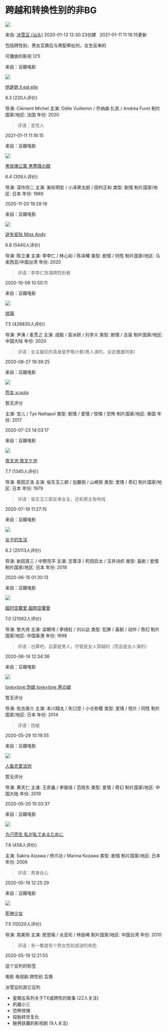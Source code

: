 # 跨越和转换性别的非BG

![](https://img9.doubanio.com/view/elanor_image/raw/public/MJV892V4.jpg)

来自: [冰雪豆 (汕头)](https://www.douban.com/people/66984298/) 2020-01-13 12:30:23创建   2021-01-11 11:16:15更新

包括跨性别、男女互换后与男配牵扯的，女生反串的

可播放的影视 (21)

来自：豆瓣电影

[![](https://img3.doubanio.com/view/photo/s_ratio_poster/public/p2630023717.webp)](https://movie.douban.com/subject/35316033/)

[他是她 Il est elle](https://movie.douban.com/subject/35316033/)

8.3 (220人评价)

导演: Clément Michel 主演: Odile Vuillemin / 乔纳森·扎凯 / Andréa Furet 制片国家/地区: 法国 年份: 2020

> 评语：变性人

2021-01-11 11:16:15

来自：豆瓣电影

[![](https://img9.doubanio.com/view/photo/s_ratio_poster/public/p2538557254.webp)](https://movie.douban.com/subject/1441092/)

[黑玫瑰公寓 黒薔薇の舘](https://movie.douban.com/subject/1441092/)

6.4 (309人评价)

导演: 深作欣二 主演: 美轮明宏 / 小泽荣太郎 / 田村正和 类型: 剧情 制片国家/地区: 日本 年份: 1969

2020-11-20 19:28:16

来自：豆瓣电影

[![](https://img9.doubanio.com/view/photo/s_ratio_poster/public/p2585101276.webp)](https://movie.douban.com/subject/30334960/)

[迷失安狄 Miss Andy](https://movie.douban.com/subject/30334960/)

6.8 (5440人评价)

导演: 陈立谦 主演: 李李仁 / 林心如 / 陈泽耀 类型: 剧情 / 同性 制片国家/地区: 马来西亚/中国台湾 年份: 2020

> 评语：李李仁饰演跨性别者

2020-10-09 10:50:11

来自：豆瓣电影

[![](https://img9.doubanio.com/view/photo/s_ratio_poster/public/p2576600103.webp)](https://movie.douban.com/subject/30358061/)

[琉璃](https://movie.douban.com/subject/30358061/)

7.5 (426830人评价)

导演: 尹涛 / 麦贯之 主演: 成毅 / 袁冰妍 / 刘学义 类型: 剧情 / 古装 制片国家/地区: 中国大陆 年份: 2020

> 评语：女主璇玑的真身是罗喉计都(男人演的，设定雌雄同体)

2020-08-27 19:39:25

来自：豆瓣电影

[![](https://img9.doubanio.com/view/photo/s_ratio_poster/public/p2526957455.webp)](https://movie.douban.com/subject/30263701/)

[怨女 นางแค้น](https://movie.douban.com/subject/30263701/)

暂无评分

主演: 宝儿 / Tye Nattapol 类型: 剧情 / 爱情 / 惊悚 / 恐怖 制片国家/地区: 泰国 年份: 2017

2020-07-23 14:03:17

来自：豆瓣电影

[![](https://img2.doubanio.com/view/photo/s_ratio_poster/public/p1206028011.webp)](https://movie.douban.com/subject/2211963/)

[夜叉池 夜叉ケ池](https://movie.douban.com/subject/2211963/)

7.7 (1345人评价)

导演: 筱田正浩 主演: 坂东玉三郎 / 加藤刚 / 山崎努 类型: 爱情 / 奇幻 制片国家/地区: 日本 年份: 1979

> 评语：坂东玉三郎反串女主，还和男主有吻戏

2020-07-19 11:27:15

来自：豆瓣电影

[![](https://img1.doubanio.com/view/photo/s_ratio_poster/public/p2507992198.webp)](https://movie.douban.com/subject/27192250/)

[女子的生活](https://movie.douban.com/subject/27192250/)

8.2 (25113人评价)

导演: 新田真三 / 中野亮平 主演: 志尊淳 / 町田启太 / 玉井诗织 类型: 喜剧 / 爱情 制片国家/地区: 日本 年份: 2018

2020-06-15 01:30:13

来自：豆瓣电影

[![](https://img3.doubanio.com/view/photo/s_ratio_poster/public/p986340147.webp)](https://movie.douban.com/subject/1297148/)

[超时空要爱 超時空要愛](https://movie.douban.com/subject/1297148/)

7.0 (21062人评价)

导演: 黎大炜 主演: 梁朝伟 / 李绮虹 / 刘以达 类型: 犯罪 / 喜剧 / 动作 / 奇幻 制片国家/地区: 中国香港 年份: 1998

> 评语：也算吧，吕蒙是男人，尽管是女人穿越的（而且是女人演的）

2020-06-14 12:34:36

来自：豆瓣电影

[![](https://img1.doubanio.com/view/photo/s_ratio_poster/public/p2286250649.webp)](https://movie.douban.com/subject/26668592/)

[love×love 伪娘 love×love 男の娘](https://movie.douban.com/subject/26668592/)

暂无评分

导演: 佐古俊介 主演: 本川翔太 / 矢口空 / 小仓弥樱 类型: 爱情 / 短片 / 同性 制片国家/地区: 日本 年份: 2014

> 评语：伪娘

2020-05-29 10:19:55

来自：豆瓣电影

[![](https://img9.doubanio.com/view/photo/s_ratio_poster/public/p2550460364.webp)](https://movie.douban.com/subject/30215032/)

[人鱼恋爱法则](https://movie.douban.com/subject/30215032/)

暂无评分

导演: 黄天仁 主演: 王彦鑫 / 李俊瑶 / 范晓东 类型: 爱情 / 奇幻 制片国家/地区: 中国大陆 年份: 2019

2020-05-20 15:03:37

来自：豆瓣电影

[![](https://img9.doubanio.com/view/photo/s_ratio_poster/public/p1839566364.webp)](https://movie.douban.com/subject/2274900/)

[为己而生 私が私であるために](https://movie.douban.com/subject/2274900/)

7.8 (458人评价)

主演: Sakira Aizawa / 桥爪功 / Marina Kozawa 类型: 剧情 制片国家/地区: 日本 年份: 2006

> 评语：男身女心

2020-05-19 12:25:29

来自：豆瓣电影

[![](https://img9.doubanio.com/view/photo/s_ratio_poster/public/p688218744.webp)](https://movie.douban.com/subject/4822843/)

[死神少女](https://movie.douban.com/subject/4822843/)

7.5 (10020人评价)

导演: 周美玲 主演: 房思瑜 / 炎亚纶 / 林辰唏 制片国家/地区: 中国台湾 年份: 2010

> 评语：有一集就有个男女性别成谜的角色

2020-05-19 12:21:55

这个豆列的标签 

电影 
电视剧 
跨性别 
互换 

冰雪豆的其它豆列  

-   星期五系列关于TX或跨性的故事 (22人关注)
-   机器小三
-   恐怖惊悚
-   投胎转世复仇
-   魅男妖魔的影视剧 (9人关注)